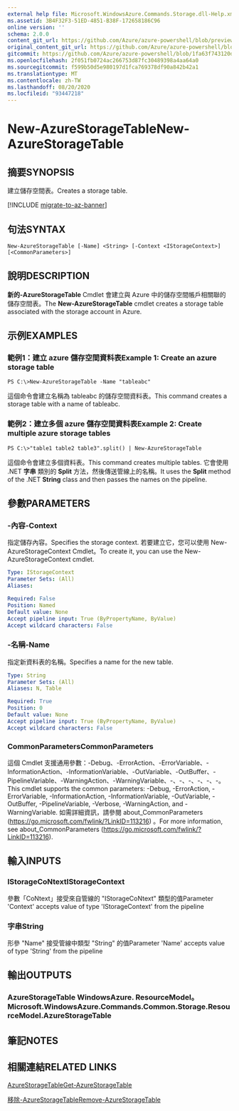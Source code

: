 ```yaml
---
external help file: Microsoft.WindowsAzure.Commands.Storage.dll-Help.xml
ms.assetid: 3B4F32F3-51ED-4851-B38F-172658186C96
online version: ''
schema: 2.0.0
content_git_url: https://github.com/Azure/azure-powershell/blob/preview/src/Storage/Commands.Storage/help/New-AzureStorageTable.md
original_content_git_url: https://github.com/Azure/azure-powershell/blob/preview/src/Storage/Commands.Storage/help/New-AzureStorageTable.md
gitcommit: https://github.com/Azure/azure-powershell/blob/1fa63f743120d7a7cd6cbb28ee43cd0f4c654af9
ms.openlocfilehash: 2f051fb0724ac266753d87fc30489398a4aa64a0
ms.sourcegitcommit: f599b50d5e980197d1fca769378df90a842b42a1
ms.translationtype: MT
ms.contentlocale: zh-TW
ms.lasthandoff: 08/20/2020
ms.locfileid: "93447218"
---
```

# <span data-ttu-id="d07c9-101">New-AzureStorageTable</span><span class="sxs-lookup"><span data-stu-id="d07c9-101">New-AzureStorageTable</span></span>

## <span data-ttu-id="d07c9-102">摘要</span><span class="sxs-lookup"><span data-stu-id="d07c9-102">SYNOPSIS</span></span>
<span data-ttu-id="d07c9-103">建立儲存空間表。</span><span class="sxs-lookup"><span data-stu-id="d07c9-103">Creates a storage table.</span></span>

[!INCLUDE [migrate-to-az-banner](../../includes/migrate-to-az-banner.md)]

## <span data-ttu-id="d07c9-104">句法</span><span class="sxs-lookup"><span data-stu-id="d07c9-104">SYNTAX</span></span>

```
New-AzureStorageTable [-Name] <String> [-Context <IStorageContext>] [<CommonParameters>]
```

## <span data-ttu-id="d07c9-105">說明</span><span class="sxs-lookup"><span data-stu-id="d07c9-105">DESCRIPTION</span></span>
<span data-ttu-id="d07c9-106">**新的-AzureStorageTable** Cmdlet 會建立與 Azure 中的儲存空間帳戶相關聯的儲存空間表。</span><span class="sxs-lookup"><span data-stu-id="d07c9-106">The **New-AzureStorageTable** cmdlet creates a storage table associated with the storage account in Azure.</span></span>

## <span data-ttu-id="d07c9-107">示例</span><span class="sxs-lookup"><span data-stu-id="d07c9-107">EXAMPLES</span></span>

### <span data-ttu-id="d07c9-108">範例1：建立 azure 儲存空間資料表</span><span class="sxs-lookup"><span data-stu-id="d07c9-108">Example 1: Create an azure storage table</span></span>
```
PS C:\>New-AzureStorageTable -Name "tableabc"
```

<span data-ttu-id="d07c9-109">這個命令會建立名稱為 tableabc 的儲存空間資料表。</span><span class="sxs-lookup"><span data-stu-id="d07c9-109">This command creates a storage table with a name of tableabc.</span></span>

### <span data-ttu-id="d07c9-110">範例2：建立多個 azure 儲存空間資料表</span><span class="sxs-lookup"><span data-stu-id="d07c9-110">Example 2: Create multiple azure storage tables</span></span>
```
PS C:\>"table1 table2 table3".split() | New-AzureStorageTable
```

<span data-ttu-id="d07c9-111">這個命令會建立多個資料表。</span><span class="sxs-lookup"><span data-stu-id="d07c9-111">This command creates multiple tables.</span></span>
<span data-ttu-id="d07c9-112">它會使用 .NET **字串** 類別的 **Split** 方法，然後傳送管線上的名稱。</span><span class="sxs-lookup"><span data-stu-id="d07c9-112">It uses the **Split** method of the .NET **String** class and then passes the names on the pipeline.</span></span>

## <span data-ttu-id="d07c9-113">參數</span><span class="sxs-lookup"><span data-stu-id="d07c9-113">PARAMETERS</span></span>

### <span data-ttu-id="d07c9-114">-內容</span><span class="sxs-lookup"><span data-stu-id="d07c9-114">-Context</span></span>
<span data-ttu-id="d07c9-115">指定儲存內容。</span><span class="sxs-lookup"><span data-stu-id="d07c9-115">Specifies the storage context.</span></span>
<span data-ttu-id="d07c9-116">若要建立它，您可以使用 New-AzureStorageContext Cmdlet。</span><span class="sxs-lookup"><span data-stu-id="d07c9-116">To create it, you can use the New-AzureStorageContext cmdlet.</span></span>

```yaml
Type: IStorageContext
Parameter Sets: (All)
Aliases: 

Required: False
Position: Named
Default value: None
Accept pipeline input: True (ByPropertyName, ByValue)
Accept wildcard characters: False
```

### <span data-ttu-id="d07c9-117">-名稱</span><span class="sxs-lookup"><span data-stu-id="d07c9-117">-Name</span></span>
<span data-ttu-id="d07c9-118">指定新資料表的名稱。</span><span class="sxs-lookup"><span data-stu-id="d07c9-118">Specifies a name for the new table.</span></span>

```yaml
Type: String
Parameter Sets: (All)
Aliases: N, Table

Required: True
Position: 0
Default value: None
Accept pipeline input: True (ByPropertyName, ByValue)
Accept wildcard characters: False
```

### <span data-ttu-id="d07c9-119">CommonParameters</span><span class="sxs-lookup"><span data-stu-id="d07c9-119">CommonParameters</span></span>
<span data-ttu-id="d07c9-120">這個 Cmdlet 支援通用參數：-Debug、-ErrorAction、-ErrorVariable、-InformationAction、-InformationVariable、-OutVariable、-OutBuffer、-PipelineVariable、-WarningAction、-WarningVariable、-、-、-、-、-、-。</span><span class="sxs-lookup"><span data-stu-id="d07c9-120">This cmdlet supports the common parameters: -Debug, -ErrorAction, -ErrorVariable, -InformationAction, -InformationVariable, -OutVariable, -OutBuffer, -PipelineVariable, -Verbose, -WarningAction, and -WarningVariable.</span></span> <span data-ttu-id="d07c9-121">如需詳細資訊，請參閱 about_CommonParameters (https://go.microsoft.com/fwlink/?LinkID=113216) 。</span><span class="sxs-lookup"><span data-stu-id="d07c9-121">For more information, see about_CommonParameters (https://go.microsoft.com/fwlink/?LinkID=113216).</span></span>

## <span data-ttu-id="d07c9-122">輸入</span><span class="sxs-lookup"><span data-stu-id="d07c9-122">INPUTS</span></span>

### <span data-ttu-id="d07c9-123">IStorageCoNtext</span><span class="sxs-lookup"><span data-stu-id="d07c9-123">IStorageContext</span></span>

<span data-ttu-id="d07c9-124">參數「CoNtext」接受來自管線的 "IStorageCoNtext" 類型的值</span><span class="sxs-lookup"><span data-stu-id="d07c9-124">Parameter 'Context' accepts value of type 'IStorageContext' from the pipeline</span></span>

### <span data-ttu-id="d07c9-125">字串</span><span class="sxs-lookup"><span data-stu-id="d07c9-125">String</span></span>

<span data-ttu-id="d07c9-126">形參 "Name" 接受管線中類型 "String" 的值</span><span class="sxs-lookup"><span data-stu-id="d07c9-126">Parameter 'Name' accepts value of type 'String' from the pipeline</span></span>

## <span data-ttu-id="d07c9-127">輸出</span><span class="sxs-lookup"><span data-stu-id="d07c9-127">OUTPUTS</span></span>

### <span data-ttu-id="d07c9-128">AzureStorageTable WindowsAzure. ResourceModel。</span><span class="sxs-lookup"><span data-stu-id="d07c9-128">Microsoft.WindowsAzure.Commands.Common.Storage.ResourceModel.AzureStorageTable</span></span>

## <span data-ttu-id="d07c9-129">筆記</span><span class="sxs-lookup"><span data-stu-id="d07c9-129">NOTES</span></span>

## <span data-ttu-id="d07c9-130">相關連結</span><span class="sxs-lookup"><span data-stu-id="d07c9-130">RELATED LINKS</span></span>

[<span data-ttu-id="d07c9-131">AzureStorageTable</span><span class="sxs-lookup"><span data-stu-id="d07c9-131">Get-AzureStorageTable</span></span>](./Get-AzureStorageTable.md)

[<span data-ttu-id="d07c9-132">移除-AzureStorageTable</span><span class="sxs-lookup"><span data-stu-id="d07c9-132">Remove-AzureStorageTable</span></span>](./Remove-AzureStorageTable.md)



